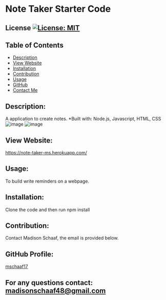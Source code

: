 # Note Taker Starter Code
## License [![License: MIT](https://img.shields.io/badge/License-MIT-yellow.svg)](https://opensource.org/licenses/MIT)
## Table of Contents
* [Description](#description)
* [View Website](#view-website)
* [Installation](#installation)
* [Contribution](#contribution)
* [Usage](#usage)
* [GitHub](#github-profile)
* [Contact Me](#for-any-questions-contact)

## Description:
A application to create notes.
*Built with: Node.js, Javascript, HTML, CSS
![image](https://user-images.githubusercontent.com/97362296/161459979-8d9a27ff-68dd-4acd-bb98-c12d89fd9c5c.png)
![image](https://user-images.githubusercontent.com/97362296/161460015-4c50a0be-9591-47c8-b65e-49afcafa7a3c.png)

## View Website:
https://note-taker-ms.herokuapp.com/


## Usage:
To build write reminders on a webpage.

## Installation:
Clone the code and then run npm install

## Contribution:
Contact Madison Schaaf, the email is provided below.

## GitHub Profile:
[mschaaf17](https://github.com/mschaaf17)
## For any questions contact: madisonschaaf48@gmail.com
